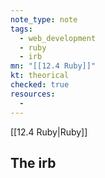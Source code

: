 ```yaml
---
note_type: note
tags:
  - web_development
  - ruby
  - irb
mn: "[[12.4 Ruby]]"
kt: theorical
checked: true
resources:
  -
---
```

[[12.4 Ruby|Ruby]]

## The irb


